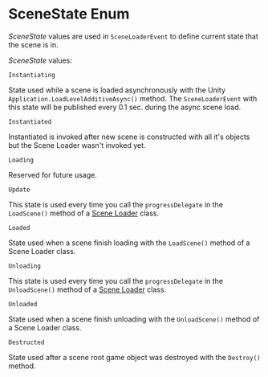 # SceneState Enum

_SceneState_ values are used in `SceneLoaderEvent` to define current state that the scene is in.

_SceneState_ values:

`Instantiating`

State used while a scene is loaded asynchronously with the Unity `Application.LoadLevelAdditiveAsync()` method. The `SceneLoaderEvent` with this state will be published every 0.1 sec. during the async scene load.

`Instantiated`

Instantiated is invoked after new scene is constructed with all it's objects but the Scene Loader wasn't invoked yet.

`Loading`

Reserved for future usage.

`Update`

This state is used every time you call the `progressDelegate` in the `LoadScene()` method of a [Scene Loader](scene-loaders.md) class.

`Loaded`

State used when a scene finish loading with the `LoadScene()` method of a Scene Loader class.

`Unloading`

This state is used every time you call the `progressDelegate` in the `UnloadScene()` method of a [Scene Loader](scene-loaders.md) class.

`Unloaded`

State used when a scene finish unloading with the `UnloadScene()` method of a Scene Loader class.

`Destructed`

State used after a scene root game object was destroyed with the `Destroy()` method.
